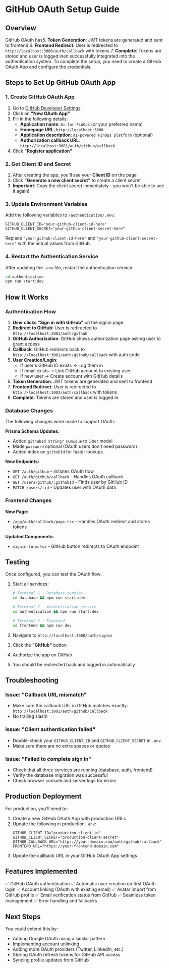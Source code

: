 # GitHub OAuth Setup Guide

## Overview
GitHub OAuth has5. **Token Generation**: JWT tokens are generated and sent to frontend
6. **Frontend Redirect**: User is redirected to `http://localhost:3000/auth/callback` with tokens
7. **Complete**: Tokens are stored and user is logged inen successfully integrated into the authentication system. To complete the setup, you need to create a GitHub OAuth App and configure the credentials.

## Steps to Set Up GitHub OAuth App

### 1. Create GitHub OAuth App

1. Go to [GitHub Developer Settings](https://github.com/settings/developers)
2. Click on **"New OAuth App"**
3. Fill in the following details:
   - **Application name**: `Ai-for-FinOps` (or your preferred name)
   - **Homepage URL**: `http://localhost:3000`
   - **Application description**: `AI-powered FinOps platform` (optional)
   - **Authorization callback URL**: `http://localhost:3001/auth/github/callback`
4. Click **"Register application"**

### 2. Get Client ID and Secret

1. After creating the app, you'll see your **Client ID** on the page
2. Click **"Generate a new client secret"** to create a client secret
3. **Important**: Copy the client secret immediately - you won't be able to see it again!

### 3. Update Environment Variables

Add the following variables to `/authentication/.env`:

```env
GITHUB_CLIENT_ID="your-github-client-id-here"
GITHUB_CLIENT_SECRET="your-github-client-secret-here"
```

Replace `"your-github-client-id-here"` and `"your-github-client-secret-here"` with the actual values from GitHub.

### 4. Restart the Authentication Service

After updating the `.env` file, restart the authentication service:

```bash
cd authentication
npm run start:dev
```

## How It Works

### Authentication Flow

1. **User clicks "Sign in with GitHub"** on the signin page
2. **Redirect to GitHub**: User is redirected to `http://localhost:3001/auth/github`
3. **GitHub Authorization**: GitHub shows authorization page asking user to grant access
4. **Callback**: GitHub redirects back to `http://localhost:3001/auth/github/callback` with auth code
5. **User Creation/Login**:
   - If user's GitHub ID exists → Log them in
   - If email exists → Link GitHub account to existing user
   - If new user → Create account with GitHub details
6. **Token Generation**: JWT tokens are generated and sent to frontend
7. **Frontend Redirect**: User is redirected to `http://localhost:3003/auth/callback` with tokens
8. **Complete**: Tokens are stored and user is logged in

### Database Changes

The following changes were made to support OAuth:

**Prisma Schema Updates:**
- Added `githubId String? @unique` to User model
- Made `password` optional (OAuth users don't need password)
- Added index on `githubId` for faster lookups

**New Endpoints:**
- `GET /auth/github` - Initiates OAuth flow
- `GET /auth/github/callback` - Handles OAuth callback
- `GET /users/github/:githubId` - Finds user by GitHub ID
- `PATCH /users/:id` - Updates user with OAuth data

### Frontend Changes

**New Page:**
- `/app/auth/callback/page.tsx` - Handles OAuth redirect and stores tokens

**Updated Components:**
- `signin-form.tsx` - GitHub button redirects to OAuth endpoint

## Testing

Once configured, you can test the OAuth flow:

1. Start all services:
   ```bash
   # Terminal 1 - Database service
   cd database && npm run start:dev
   
   # Terminal 2 - Authentication service
   cd authentication && npm run start:dev
   
   # Terminal 3 - Frontend
   cd frontend && npm run dev
   ```

2. Navigate to `http://localhost:3000/auth/signin`
3. Click the **"GitHub"** button
4. Authorize the app on GitHub
5. You should be redirected back and logged in automatically

## Troubleshooting

### Issue: "Callback URL mismatch"
- Make sure the callback URL in GitHub matches exactly: `http://localhost:3001/auth/github/callback`
- No trailing slash!

### Issue: "Client authentication failed"
- Double-check your `GITHUB_CLIENT_ID` and `GITHUB_CLIENT_SECRET` in `.env`
- Make sure there are no extra spaces or quotes

### Issue: "Failed to complete sign in"
- Check that all three services are running (database, auth, frontend)
- Verify the database migration was successful
- Check browser console and server logs for errors

## Production Deployment

For production, you'll need to:

1. Create a new GitHub OAuth App with production URLs
2. Update the following in production `.env`:
   ```env
   GITHUB_CLIENT_ID="production-client-id"
   GITHUB_CLIENT_SECRET="production-client-secret"
   GITHUB_CALLBACK_URL="https://your-domain.com/auth/github/callback"
   FRONTEND_URL="https://your-frontend-domain.com"
   ```
3. Update the callback URL in your GitHub OAuth App settings

## Features Implemented

✅ GitHub OAuth authentication
✅ Automatic user creation on first OAuth login
✅ Account linking (OAuth with existing email)
✅ Avatar import from GitHub profile
✅ Email verification status from GitHub
✅ Seamless token management
✅ Error handling and fallbacks

## Next Steps

You could extend this by:
- Adding Google OAuth using a similar pattern
- Implementing account unlinking
- Adding more OAuth providers (Twitter, LinkedIn, etc.)
- Storing OAuth refresh tokens for GitHub API access
- Syncing profile updates from GitHub
